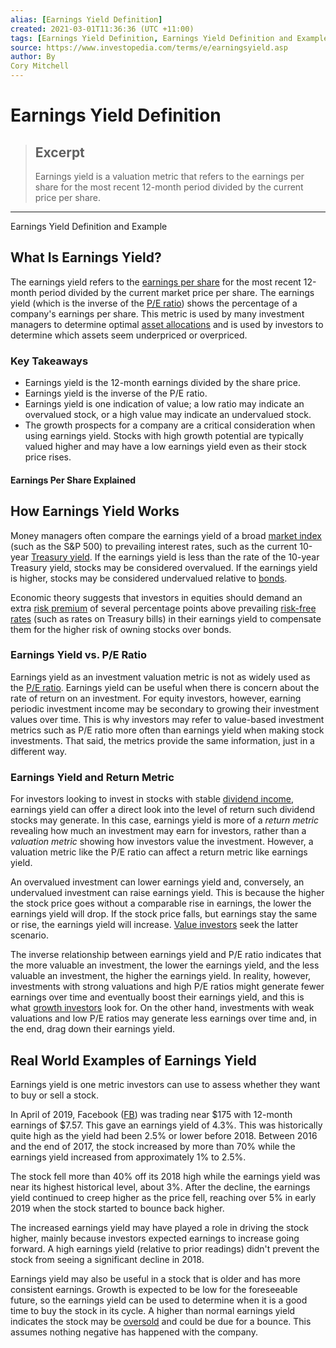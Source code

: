 ```yaml
---
alias: [Earnings Yield Definition]
created: 2021-03-01T11:36:36 (UTC +11:00)
tags: [Earnings Yield Definition, Earnings Yield Definition and Example]
source: https://www.investopedia.com/terms/e/earningsyield.asp
author: By
Cory Mitchell
---
```


# Earnings Yield Definition

> ## Excerpt
> Earnings yield is a valuation metric that refers to the earnings per share for the most recent 12-month period divided by the current price per share.

---

Earnings Yield Definition and Example
## What Is Earnings Yield?

The earnings yield refers to the [earnings per share](https://www.investopedia.com/terms/e/eps.asp) for the most recent 12-month period divided by the current market price per share. The earnings yield (which is the inverse of the [P/E ratio](https://www.investopedia.com/terms/p/price-earningsratio.asp)) shows the percentage of a company's earnings per share. This metric is used by many investment managers to determine optimal [asset allocations](https://www.investopedia.com/terms/a/assetallocation.asp) and is used by investors to determine which assets seem underpriced or overpriced.

### Key Takeaways

-   Earnings yield is the 12-month earnings divided by the share price.
-   Earnings yield is the inverse of the P/E ratio.
-   Earnings yield is one indication of value; a low ratio may indicate an overvalued stock, or a high value may indicate an undervalued stock.
-   The growth prospects for a company are a critical consideration when using earnings yield. Stocks with high growth potential are typically valued higher and may have a low earnings yield even as their stock price rises.

#### Earnings Per Share Explained

## How Earnings Yield Works

Money managers often compare the earnings yield of a broad [market index](https://www.investopedia.com/terms/m/marketindex.asp) (such as the S&P 500) to prevailing interest rates, such as the current 10-year [Treasury yield](https://www.investopedia.com/terms/t/treasury-yield.asp). If the earnings yield is less than the rate of the 10-year Treasury yield, stocks may be considered overvalued. If the earnings yield is higher, stocks may be considered undervalued relative to [bonds](https://www.investopedia.com/terms/b/bond.asp).

Economic theory suggests that investors in equities should demand an extra [risk premium](https://www.investopedia.com/terms/r/riskpremium.asp) of several percentage points above prevailing [risk-free rates](https://www.investopedia.com/terms/r/risk-freerate.asp) (such as rates on Treasury bills) in their earnings yield to compensate them for the higher risk of owning stocks over bonds.

### Earnings Yield vs. P/E Ratio

Earnings yield as an investment valuation metric is not as widely used as the [P/E ratio](https://www.investopedia.com/terms/p/price-earningsratio.asp). Earnings yield can be useful when there is concern about the rate of return on an investment. For equity investors, however, earning periodic investment income may be secondary to growing their investment values over time. This is why investors may refer to value-based investment metrics such as P/E ratio more often than earnings yield when making stock investments. That said, the metrics provide the same information, just in a different way.

### Earnings Yield and Return Metric

For investors looking to invest in stocks with stable [dividend income](https://www.investopedia.com/terms/d/dividend.asp), earnings yield can offer a direct look into the level of return such dividend stocks may generate. In this case, earnings yield is more of a _return metric_ revealing how much an investment may earn for investors, rather than a _valuation metric_ showing how investors value the investment. However, a valuation metric like the P/E ratio can affect a return metric like earnings yield.

An overvalued investment can lower earnings yield and, conversely, an undervalued investment can raise earnings yield. This is because the higher the stock price goes without a comparable rise in earnings, the lower the earnings yield will drop. If the stock price falls, but earnings stay the same or rise, the earnings yield will increase. [Value investors](https://www.investopedia.com/terms/v/valueinvesting.asp) seek the latter scenario.

The inverse relationship between earnings yield and P/E ratio indicates that the more valuable an investment, the lower the earnings yield, and the less valuable an investment, the higher the earnings yield. In reality, however, investments with strong valuations and high P/E ratios might generate fewer earnings over time and eventually boost their earnings yield, and this is what [growth investors](https://www.investopedia.com/terms/g/growthinvesting.asp) look for. On the other hand, investments with weak valuations and low P/E ratios may generate less earnings over time and, in the end, drag down their earnings yield.

## Real World Examples of Earnings Yield

Earnings yield is one metric investors can use to assess whether they want to buy or sell a stock.

In April of 2019, Facebook ([FB](https://www.investopedia.com/markets/quote?tvwidgetsymbol=fb)) was trading near $175 with 12-month earnings of $7.57. This gave an earnings yield of 4.3%. This was historically quite high as the yield had been 2.5% or lower before 2018. Between 2016 and the end of 2017, the stock increased by more than 70% while the earnings yield increased from approximately 1% to 2.5%.

The stock fell more than 40% off its 2018 high while the earnings yield was near its highest historical level, about 3%. After the decline, the earnings yield continued to creep higher as the price fell, reaching over 5% in early 2019 when the stock started to bounce back higher.

The increased earnings yield may have played a role in driving the stock higher, mainly because investors expected earnings to increase going forward. A high earnings yield (relative to prior readings) didn't prevent the stock from seeing a significant decline in 2018.

Earnings yield may also be useful in a stock that is older and has more consistent earnings. Growth is expected to be low for the foreseeable future, so the earnings yield can be used to determine when it is a good time to buy the stock in its cycle. A higher than normal earnings yield indicates the stock may be [oversold](https://www.investopedia.com/terms/o/oversold.asp) and could be due for a bounce. This assumes nothing negative has happened with the company.
